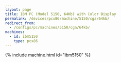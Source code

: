 ```yaml
---
layout: page
title: IBM PC (Model 5150, 64Kb) with Color Display
permalink: /devices/pcx86/machine/5150/cga/64kb/
redirect_from:
  - /configs/pc/machines/5150/cga/64kb/
machines:
  - id: ibm5150
    type: pcx86
---
```


{% include machine.html id="ibm5150" %}
